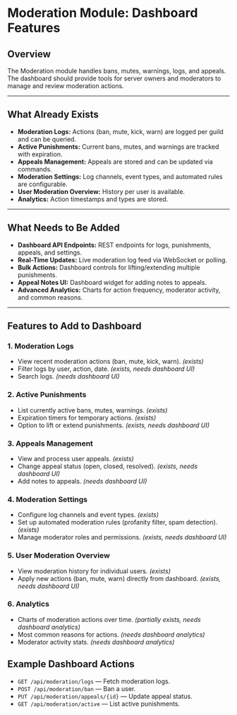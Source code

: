 # Moderation Module: Dashboard Features

## Overview

The Moderation module handles bans, mutes, warnings, logs, and appeals. The dashboard should provide tools for server owners and moderators to manage and review moderation actions.

---

## What Already Exists

- **Moderation Logs:** Actions (ban, mute, kick, warn) are logged per guild and can be queried.
- **Active Punishments:** Current bans, mutes, and warnings are tracked with expiration.
- **Appeals Management:** Appeals are stored and can be updated via commands.
- **Moderation Settings:** Log channels, event types, and automated rules are configurable.
- **User Moderation Overview:** History per user is available.
- **Analytics:** Action timestamps and types are stored.

---

## What Needs to Be Added

- **Dashboard API Endpoints:** REST endpoints for logs, punishments, appeals, and settings.
- **Real-Time Updates:** Live moderation log feed via WebSocket or polling.
- **Bulk Actions:** Dashboard controls for lifting/extending multiple punishments.
- **Appeal Notes UI:** Dashboard widget for adding notes to appeals.
- **Advanced Analytics:** Charts for action frequency, moderator activity, and common reasons.

---

## Features to Add to Dashboard

### 1. Moderation Logs
- View recent moderation actions (ban, mute, kick, warn). *(exists)*
- Filter logs by user, action, date. *(exists, needs dashboard UI)*
- Search logs. *(needs dashboard UI)*

### 2. Active Punishments
- List currently active bans, mutes, warnings. *(exists)*
- Expiration timers for temporary actions. *(exists)*
- Option to lift or extend punishments. *(exists, needs dashboard UI)*

### 3. Appeals Management
- View and process user appeals. *(exists)*
- Change appeal status (open, closed, resolved). *(exists, needs dashboard UI)*
- Add notes to appeals. *(needs dashboard UI)*

### 4. Moderation Settings
- Configure log channels and event types. *(exists)*
- Set up automated moderation rules (profanity filter, spam detection). *(exists)*
- Manage moderator roles and permissions. *(exists, needs dashboard UI)*

### 5. User Moderation Overview
- View moderation history for individual users. *(exists)*
- Apply new actions (ban, mute, warn) directly from dashboard. *(exists, needs dashboard UI)*

### 6. Analytics
- Charts of moderation actions over time. *(partially exists, needs dashboard analytics)*
- Most common reasons for actions. *(needs dashboard analytics)*
- Moderator activity stats. *(needs dashboard analytics)*

## Example Dashboard Actions

- `GET /api/moderation/logs` — Fetch moderation logs.
- `POST /api/moderation/ban` — Ban a user.
- `PUT /api/moderation/appeals/{id}` — Update appeal status.
- `GET /api/moderation/active` — List active punishments.
